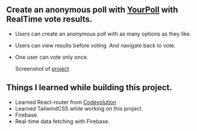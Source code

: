 ## Create an anonymous poll with [YourPoll](https://your-poll.netlify.app/) with RealTime vote results.

- Users can create an anonymous poll with as many options as they like.
- Users can view results before voting. And navigate back to vote.
- One user can vote only once.

  Screenshot of [project](Tutorial.md)

## Things I learned while building this project.

- Learned React-router from [Codevolution](https://youtube.com/playlist?list=PLC3y8-rFHvwjkxt8TOteFdT_YmzwpBlrG)
- Learned TailwindCSS while working on this project.
- Firebase.
- Real-time data fetching with Firebase.
